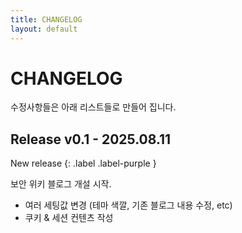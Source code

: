 ```yaml
---
title: CHANGELOG
layout: default
---
```


# CHANGELOG

수정사항들은 아래 리스트들로 만들어 집니다.

## Release v0.1 - 2025.08.11

New release
{: .label .label-purple }

보안 위키 블로그 개설 시작.
- 여러 세팅값 변경 (테마 색깔, 기존 블로그 내용 수정, etc)
- 쿠키 & 세션 컨텐츠 작성
